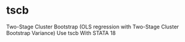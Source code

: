 # tscb
Two-Stage Cluster Bootstrap (OLS regression with Two-Stage Cluster Bootstrap Variance) Use tscb With STATA 18
